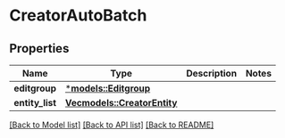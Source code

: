 # CreatorAutoBatch

## Properties
Name | Type | Description | Notes
------------ | ------------- | ------------- | -------------
**editgroup** | [***models::Editgroup**](editgroup.md) |  | 
**entity_list** | [**Vec<models::CreatorEntity>**](creator_entity.md) |  | 

[[Back to Model list]](../README.md#documentation-for-models) [[Back to API list]](../README.md#documentation-for-api-endpoints) [[Back to README]](../README.md)


